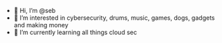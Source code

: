 - 👋 Hi, I’m @seb
- 👀 I’m interested in cybersecurity, drums, music, games, dogs, gadgets and making money
- 🌱 I’m currently learning all things cloud sec


